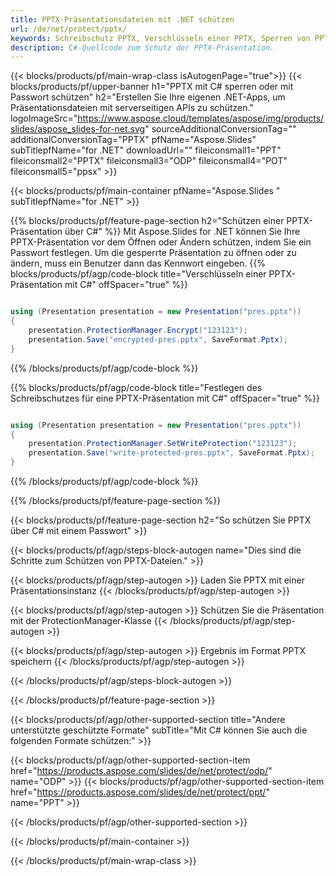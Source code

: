 ```yaml
---
title: PPTX-Präsentationsdateien mit .NET schützen
url: /de/net/protect/pptx/
keywords: Schreibschutz PPTX, Verschlüsseln einer PPTX, Sperren von PPTX Präsentation, Schützen von PPTX
description: C#-Quellcode zum Schutz der PPTX-Präsentation.
---
```


{{< blocks/products/pf/main-wrap-class isAutogenPage="true">}}
{{< blocks/products/pf/upper-banner h1="PPTX mit C# sperren oder mit Passwort schützen" h2="Erstellen Sie Ihre eigenen .NET-Apps, um Präsentationsdateien mit serverseitigen APIs zu schützen." logoImageSrc="https://www.aspose.cloud/templates/aspose/img/products/slides/aspose_slides-for-net.svg" sourceAdditionalConversionTag="" additionalConversionTag="PPTX" pfName="Aspose.Slides" subTitlepfName="for .NET" downloadUrl="" fileiconsmall1="PPT" fileiconsmall2="PPTX" fileiconsmall3="ODP" fileiconsmall4="POT" fileiconsmall5="ppsx" >}}

{{< blocks/products/pf/main-container pfName="Aspose.Slides " subTitlepfName="for .NET" >}}

{{% blocks/products/pf/feature-page-section  h2="Schützen einer PPTX-Präsentation über C#" %}}
Mit Aspose.Slides for .NET können Sie Ihre PPTX-Präsentation vor dem Öffnen oder Ändern schützen, indem Sie ein Passwort festlegen. Um die gesperrte Präsentation zu öffnen oder zu ändern, muss ein Benutzer dann das Kennwort eingeben.
{{% blocks/products/pf/agp/code-block title="Verschlüsseln einer PPTX-Präsentation mit C#" offSpacer="true" %}}

```cs

using (Presentation presentation = new Presentation("pres.pptx"))
{
    presentation.ProtectionManager.Encrypt("123123");
    presentation.Save("encrypted-pres.pptx", SaveFormat.Pptx);
}
```

{{% /blocks/products/pf/agp/code-block %}}

{{% blocks/products/pf/agp/code-block title="Festlegen des Schreibschutzes für eine PPTX-Präsentation mit C#" offSpacer="true" %}}

```cs

using (Presentation presentation = new Presentation("pres.pptx"))
{
    presentation.ProtectionManager.SetWriteProtection("123123");
    presentation.Save("write-protected-pres.pptx", SaveFormat.Pptx);
}
```

{{% /blocks/products/pf/agp/code-block %}}

{{% /blocks/products/pf/feature-page-section %}}

{{< blocks/products/pf/feature-page-section  h2="So schützen Sie PPTX über C# mit einem Passwort" >}}

{{< blocks/products/pf/agp/steps-block-autogen name="Dies sind die Schritte zum Schützen von PPTX-Dateien." >}}

{{< blocks/products/pf/agp/step-autogen >}}
Laden Sie PPTX mit einer Präsentationsinstanz
{{< /blocks/products/pf/agp/step-autogen >}}

{{< blocks/products/pf/agp/step-autogen >}}
Schützen Sie die Präsentation mit der ProtectionManager-Klasse
{{< /blocks/products/pf/agp/step-autogen >}}

{{< blocks/products/pf/agp/step-autogen >}}
Ergebnis im Format PPTX speichern
{{< /blocks/products/pf/agp/step-autogen >}}

{{< /blocks/products/pf/agp/steps-block-autogen >}}

{{< /blocks/products/pf/feature-page-section >}}

{{< blocks/products/pf/agp/other-supported-section title="Andere unterstützte geschützte Formate" subTitle="Mit C# können Sie auch die folgenden Formate schützen:" >}}

{{< blocks/products/pf/agp/other-supported-section-item href="https://products.aspose.com/slides/de/net/protect/odp/" name="ODP" >}}
{{< blocks/products/pf/agp/other-supported-section-item href="https://products.aspose.com/slides/de/net/protect/ppt/" name="PPT" >}}


{{< /blocks/products/pf/agp/other-supported-section >}}

{{< /blocks/products/pf/main-container >}}
    
{{< /blocks/products/pf/main-wrap-class >}}